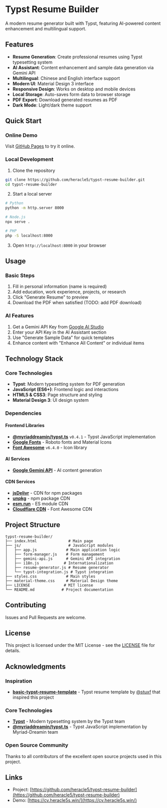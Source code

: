 # Typst Resume Builder

A modern resume generator built with Typst, featuring AI-powered content enhancement and multilingual support.

## Features

- **Resume Generation**: Create professional resumes using Typst typesetting system
- **AI Assistant**: Content enhancement and sample data generation via Gemini API
- **Multilingual**: Chinese and English interface support
- **Modern UI**: Material Design 3 interface
- **Responsive Design**: Works on desktop and mobile devices
- **Local Storage**: Auto-saves form data to browser storage
- **PDF Export**: Download generated resumes as PDF
- **Dark Mode**: Light/dark theme support

## Quick Start

### Online Demo

Visit [GitHub Pages](https://heracle5.github.io/typst-resume-builder/) to try it online.

### Local Development

1. Clone the repository
```bash
git clone https://github.com/heracle5/typst-resume-builder.git
cd typst-resume-builder
```

2. Start a local server
```bash
# Python
python -m http.server 8000

# Node.js
npx serve .

# PHP
php -S localhost:8000
```

3. Open `http://localhost:8000` in your browser

## Usage

### Basic Steps

1. Fill in personal information (name is required)
2. Add education, work experience, projects, or research
3. Click "Generate Resume" to preview
4. Download the PDF when satisfied (TODO: add PDF download)

### AI Features

1. Get a Gemini API Key from [Google AI Studio](https://makersuite.google.com/app/apikey)
2. Enter your API Key in the AI Assistant section
3. Use "Generate Sample Data" for quick templates
4. Enhance content with "Enhance All Content" or individual items

## Technology Stack

### Core Technologies
- **Typst**: Modern typesetting system for PDF generation
- **JavaScript (ES6+)**: Frontend logic and interactions
- **HTML5 & CSS3**: Page structure and styling
- **Material Design 3**: UI design system

### Dependencies

#### Frontend Libraries
- **[@myriaddreamin/typst.ts](https://github.com/Myriad-Dreamin/typst.ts)** `v0.4.1` - Typst JavaScript implementation
- **[Google Fonts](https://fonts.google.com/)** - Roboto fonts and Material Icons
- **[Font Awesome](https://fontawesome.com/)** `v6.4.0` - Icon library

#### AI Services
- **[Google Gemini API](https://ai.google.dev/)** - AI content generation

#### CDN Services
- **[jsDelivr](https://www.jsdelivr.com/)** - CDN for npm packages
- **[unpkg](https://unpkg.com/)** - npm package CDN
- **[esm.run](https://esm.run/)** - ES module CDN
- **[Cloudflare CDN](https://www.cloudflare.com/)** - Font Awesome CDN

## Project Structure

```
typst-resume-builder/
├── index.html              # Main page
├── js/                     # JavaScript modules
│   ├── app.js             # Main application logic
│   ├── form-manager.js    # Form management
│   ├── gemini-api.js      # Gemini API integration
│   ├── i18n.js           # Internationalization
│   ├── resume-generator.js # Resume generator
│   └── typst-integration.js # Typst integration
├── styles.css             # Main styles
├── material-theme.css     # Material Design theme
├── LICENSE               # MIT license
└── README.md            # Project documentation
```

## Contributing

Issues and Pull Requests are welcome.

## License

This project is licensed under the MIT License - see the [LICENSE](LICENSE) file for details.

## Acknowledgments

### Inspiration
- **[basic-typst-resume-template](https://github.com/stuxf/basic-typst-resume-template)** - Typst resume template by [@stuxf](https://github.com/stuxf) that inspired this project

### Core Technologies
- **[Typst](https://typst.app/)** - Modern typesetting system by the Typst team
- **[@myriaddreamin/typst.ts](https://github.com/Myriad-Dreamin/typst.ts)** - Typst JavaScript implementation by Myriad-Dreamin team

### Open Source Community
Thanks to all contributors of the excellent open source projects used in this project.

## Links

- Project: [https://github.com/heracle5/typst-resume-builder](https://github.com/heracle5/typst-resume-builder)
- Demo: [https://cv.heracle5s.win/](https://cv.heracle5s.win/) 